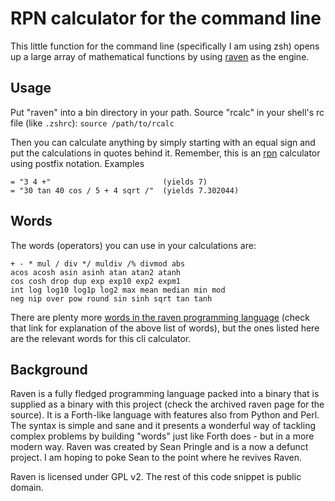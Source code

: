 # RPN calculator for the command line

This little function for the command line (specifically I am using zsh) opens
up a large array of mathematical functions by using
[raven](https://web.archive.org/web/20070828224224/http://mythago.net/language.html)
as the engine.


## Usage

Put "raven" into a bin directory in your path. Source "rcalc" in your shell's
rc file (like `.zshrc`): `source /path/to/rcalc`

Then you can calculate anything by simply starting with an equal sign and put
the calculations in quotes behind it. Remember, this is an
[rpn](ihttps://en.wikipedia.org/wiki/Reverse_Polish_notation) calculator using
postfix notation. Examples

```
= "3 4 +"                         (yields 7)
= "30 tan 40 cos / 5 + 4 sqrt /"  (yields 7.302044)
```


## Words

The words (operators) you can use in your calculations are:

```
+ - * mul / div */ muldiv /% divmod abs 
acos acosh asin asinh atan atan2 atanh 
cos cosh drop dup exp exp10 exp2 expm1 
int log log10 log1p log2 max mean median min mod
neg nip over pow round sin sinh sqrt tan tanh
```

There are plenty more [words in the raven programming
language](https://web.archive.org/web/20070828225150/http://mythago.net/manual.html)
(check that link for explanation of the above list of words), but the ones
listed here are the relevant words for this cli calculator.


## Background 

Raven is a fully fledged programming language packed into a binary that is
supplied as a binary with this project (check the archived raven page for the
source). It is a Forth-like language with features also from Python and Perl.
The syntax is simple and sane and it presents a wonderful way of tackling
complex problems by building "words" just like Forth does - but in a more
modern way. Raven was created by Sean Pringle and is a now a defunct project.
I am hoping to poke Sean to the point where he revives Raven.

Raven is licensed under GPL v2. The rest of this code snippet is public
domain.
